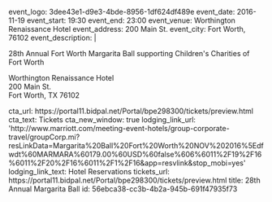 event_logo: 3dee43e1-d9e3-4bde-8956-1df624df489e
event_date: 2016-11-19
event_start: 19:30
event_end: 23:00
event_venue: Worthington Renaissance Hotel
event_address: 200 Main St.
event_city: Fort Worth, 76102
event_description: |
  <p><strong></strong>28th Annual Fort Worth Margarita Ball supporting Children's Charities of Fort Worth
  </p>
  <p><span class="redactor-invisible-space">Worthington Renaissance Hotel<br>200 Main St.<br>Fort Worth, TX 76102<span class="redactor-invisible-space"></span></span>
  </p>
cta_url: https://portal11.bidpal.net/Portal/bpe298300/tickets/preview.html
cta_text: Tickets
cta_new_window: true
lodging_link_url: 'http://www.marriott.com/meeting-event-hotels/group-corporate-travel/groupCorp.mi?resLinkData=Margarita%20Ball%20Fort%20Worth%20NOV%202016%5Edfwdt%60MARMARA%60179.00%60USD%60false%606%6011%2F19%2F16%6011%2F20%2F16%6011%2F1%2F16&app=resvlink&stop_mobi=yes'
lodging_link_text: Hotel Reservations
tickets_url: https://portal11.bidpal.net/Portal/bpe298300/tickets/preview.html
title: 28th Annual Margarita Ball
id: 56ebca38-cc3b-4b2a-945b-691f47935f73
